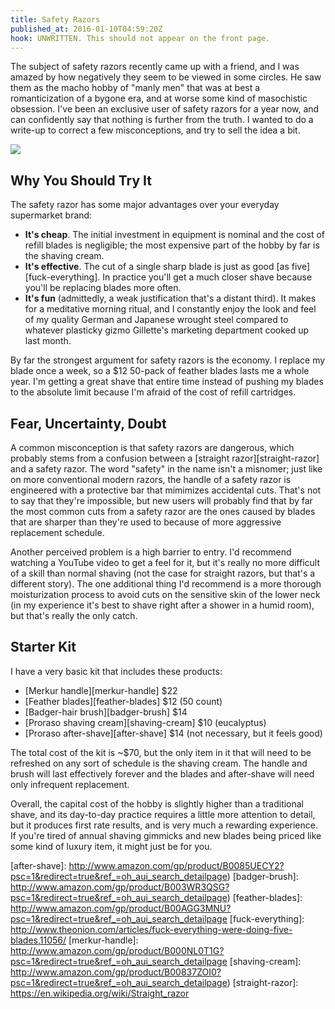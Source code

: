 ```yaml
---
title: Safety Razors
published_at: 2016-01-10T04:59:20Z
hook: UNWRITTEN. This should not appear on the front page.
---
```


The subject of safety razors recently came up with a friend, and I was amazed
by how negatively they seem to be viewed in some circles. He saw them as the
macho hobby of "manly men" that was at best a romanticization of a bygone era,
and at worse some kind of masochistic obsession. I've been an exclusive user of
safety razors for a year now, and can confidently say that nothing is further
from the truth. I wanted to do a write-up to correct a few misconceptions, and
try to sell the idea a bit.

<a href="https://www.flickr.com/photos/brandurleach/23656853583/"><img src="/assets/fragments/safety-razors/razor.jpg"></a>

## Why You Should Try It

The safety razor has some major advantages over your everyday supermarket
brand:

* **It's cheap**. The initial investment in equipment is nominal and the cost
  of refill blades is negligible; the most expensive part of the hobby by far
  is the shaving cream.
* **It's effective**. The cut of a single sharp blade is just as good [as
  five][fuck-everything].  In practice you'll get a much closer shave because
  you'll be replacing blades more often.
* **It's fun** (admittedly, a weak justification that's a distant third). It
  makes for a meditative morning ritual, and I constantly enjoy the look and
  feel of my quality German and Japanese wrought steel compared to whatever
  plasticky gizmo Gillette's marketing department cooked up last month.

By far the strongest argument for safety razors is the economy. I replace my
blade once a week, so a $12 50-pack of feather blades lasts me a whole year.
I'm getting a great shave that entire time instead of pushing my blades to the
absolute limit because I'm afraid of the cost of refill cartridges.

## Fear, Uncertainty, Doubt

A common misconception is that safety razors are dangerous, which probably
stems from a confusion between a [straight razor][straight-razor] and a safety
razor. The word "safety" in the name isn't a misnomer; just like on more
conventional modern razors, the handle of a safety razor is engineered with a
protective bar that mimimizes accidental cuts. That's not to say that they're
impossible, but new users will probably find that by far the most common cuts
from a safety razor are the ones caused by blades that are sharper than they're
used to because of more aggressive replacement schedule.

Another perceived problem is a high barrier to entry. I'd recommend watching a
YouTube video to get a feel for it, but it's really no more difficult of a
skill than normal shaving (not the case for straight razors, but that's a
different story). The one additional thing I'd recommend is a more thorough
moisturization process to avoid cuts on the sensitive skin of the lower neck
(in my experience it's best to shave right after a shower in a humid room), but
that's really the only catch.

## Starter Kit

I have a very basic kit that includes these products:

* [Merkur handle][merkur-handle] $22
* [Feather blades][feather-blades] $12 (50 count)
* [Badger-hair brush][badger-brush] $14
* [Proraso shaving cream][shaving-cream] $10 (eucalyptus)
* [Proraso after-shave][after-shave] $14 (not necessary, but it feels good)

The total cost of the kit is ~$70, but the only item in it that will need to be
refreshed on any sort of schedule is the shaving cream. The handle and brush
will last effectively forever and the blades and after-shave will need only
infrequent replacement.

Overall, the capital cost of the hobby is slightly higher than a traditional
shave, and its day-to-day practice requires a little more attention to detail,
but it produces first rate results, and is very much a rewarding experience. If
you're tired of annual shaving gimmicks and new blades being priced like some
kind of luxury item, it might just be for you.

[after-shave]: http://www.amazon.com/gp/product/B0085UECY2?psc=1&redirect=true&ref_=oh_aui_search_detailpage)
[badger-brush]: http://www.amazon.com/gp/product/B003WR3QSG?psc=1&redirect=true&ref_=oh_aui_search_detailpage)
[feather-blades]: http://www.amazon.com/gp/product/B00AGG3MNU?psc=1&redirect=true&ref_=oh_aui_search_detailpage
[fuck-everything]: http://www.theonion.com/articles/fuck-everything-were-doing-five-blades,11056/
[merkur-handle]: http://www.amazon.com/gp/product/B000NL0T1G?psc=1&redirect=true&ref_=oh_aui_search_detailpage
[shaving-cream]: http://www.amazon.com/gp/product/B00837ZOI0?psc=1&redirect=true&ref_=oh_aui_search_detailpage)
[straight-razor]: https://en.wikipedia.org/wiki/Straight_razor
